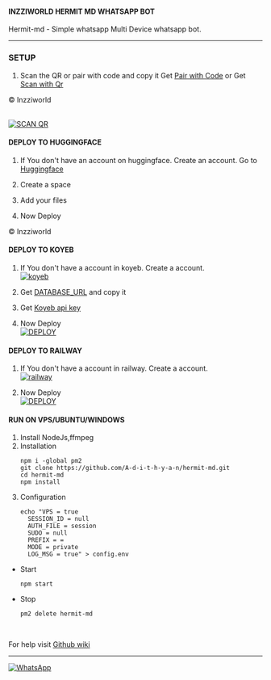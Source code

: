#### INZZIWORLD HERMIT MD WHATSAPP BOT
Hermit-md - Simple whatsapp Multi Device whatsapp bot.

***

### SETUP

1. Scan the QR or pair with code and copy it
   Get [Pair with Code](https://hermit-md.vercel.app/pair) or Get [Scan with Qr](https://hermit-md.vercel.app/qr)

© Inzziworld 

 <br>
<a href='https://hermit-md.vercel.app/pair' target="_blank"><img alt='SCAN QR' src='https://img.shields.io/badge/Scan_qr-100000?style=for-the-badge&logo=scan&logoColor=white&labelColor=black&color=black'/></a> 

#### DEPLOY TO HUGGINGFACE

1. If You don't have an account on huggingface. Create an account.
  Go to [Huggingface](https://huggingface.co)

2. Create a space 

3. Add your files

4. Now Deploy
    
© Inzziworld 

#### DEPLOY TO KOYEB 

1. If You don't have a account in koyeb. Create a account.
    <br>
<a href='https://app.koyeb.com/auth/signup' target="_blank"><img alt='koyeb' src='https://img.shields.io/badge/-Create-black?style=for-the-badge&logo=koyeb&logoColor=white'/></a>

3. Get [DATABASE_URL](https://github.com/A-d-i-t-h-y-a-n/hermit-md/wiki/DATABASE_URL) and copy it

4. Get [Koyeb api key](https://app.koyeb.com/account/api)

2. Now Deploy
    <br>
<a href='https://hermit.koyeb.app/deploy-koyeb' target="_blank"><img alt='DEPLOY' src='https://img.shields.io/badge/-DEPLOY-black?style=for-the-badge&logo=koyeb&logoColor=white'/></a>

#### DEPLOY TO RAILWAY

1. If You don't have a account in railway. Create a account.
    <br>
<a href='https://railway.app/login' target="_blank"><img alt='railway' src='https://img.shields.io/badge/-Create-black?style=for-the-badge&logo=railway&logoColor=white'/></a>

2. Now Deploy
    <br>
<a href='https://railway.app/template/q20OfH?referralCode=b9IKyc' target="_blank"><img alt='DEPLOY' src='https://img.shields.io/badge/-DEPLOY-black?style=for-the-badge&logo=railway&logoColor=white'/></a>

#### RUN ON VPS/UBUNTU/WINDOWS

1. Install NodeJs,ffmpeg
2. Installation
   ```
   npm i -global pm2
   git clone https://github.com/A-d-i-t-h-y-a-n/hermit-md.git
   cd hermit-md
   npm install
   ```
3. Configuration
   ```
   echo "VPS = true
     SESSION_ID = null
     AUTH_FILE = session
     SUDO = null
     PREFIX = =
     MODE = private
     LOG_MSG = true" > config.env
   ```
- Start
  ```
  npm start
  ```
- Stop
  ```
  pm2 delete hermit-md
  ```
<br>

For help visit [Github wiki](https://github.com/A-d-i-t-h-y-a-n/hermit-md/wiki)

***
<a href="https://whatsapp.com/channel/0029VaQUv8uKgsNy0XWB0u1a"><img alt="WhatsApp" src="https://imgur.com/a/2GWu1zH"/></a>
